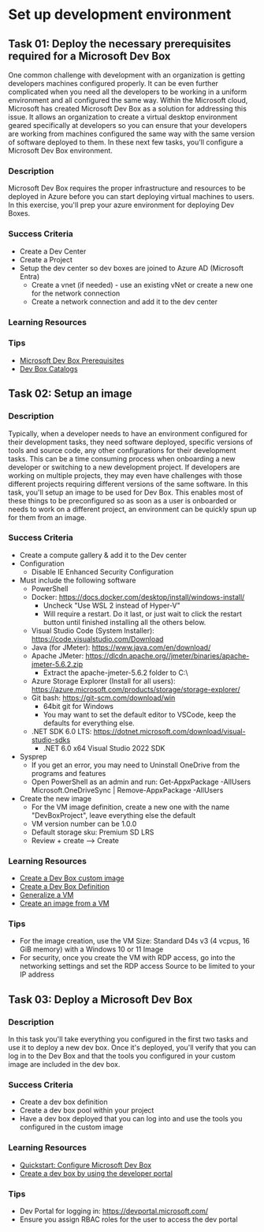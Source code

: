 # Set up development environment

## Task 01: Deploy the necessary prerequisites required for a Microsoft Dev Box


One common challenge with development with an organization is getting developers machines configured properly. It can be even further complicated when you need all the developers to be working in a uniform environment and all configured the same way. Within the Microsoft cloud, Microsoft has created Microsoft Dev Box as a solution for addressing this issue. It allows an organization to create a virtual desktop environment geared specifically at developers so you can ensure that your developers are working from machines configured the same way with the same version of software deployed to them. In these next few tasks, you'll configure a Microsoft Dev Box environment.

### Description

Microsoft Dev Box requires the proper infrastructure and resources to be deployed in Azure before you can start deploying virtual machines to users. In this exercise, you'll prep your azure environment for deploying Dev Boxes.

### Success Criteria

- Create a Dev Center
- Create a Project
- Setup the dev center so dev boxes are joined to Azure AD (Microsoft Entra)
  - Create a vnet (if needed) - use an existing vNet or create a new one for the network connection
  - Create a network connection and add it to the dev center

### Learning Resources

### Tips

- [Microsoft Dev Box Prerequisites](https://learn.microsoft.com/azure/dev-box/quickstart-configure-dev-box-service?tabs=AzureADJoin#prerequisites)
- [Dev Box Catalogs](https://learn.microsoft.com/azure/deployment-environments/how-to-configure-catalog)

## Task 02: Setup an image

### Description

Typically, when a developer needs to have an environment configured for their development tasks, they need software deployed, specific versions of tools and source code, any other configurations for their development tasks. This can be a time consuming process when onboarding a new developer or switching to a new development project. If developers are working on multiple projects, they may even have challenges with those different projects requiring different versions of the same software. In this task, you'll setup an image to be used for Dev Box. This enables most of these things to be preconfigured so as soon as a user is onboarded or needs to work on a different project, an environment can be quickly spun up for them from an image.

### Success Criteria

- Create a compute gallery & add it to the Dev center
- Configuration
  - Disable IE Enhanced Security Configuration
- Must include the following software
  - PowerShell  
  - Docker: https://docs.docker.com/desktop/install/windows-install/
    - Uncheck "Use WSL 2 instead of Hyper-V"
    - Will require a restart. Do it last, or just wait to click the restart button until finished installing all the others below.
  - Visual Studio Code (System Installer): https://code.visualstudio.com/Download
  - Java (for JMeter): https://www.java.com/en/download/
  - Apache JMeter: https://dlcdn.apache.org//jmeter/binaries/apache-jmeter-5.6.2.zip
    - Extract the apache-jmeter-5.6.2 folder to C:\
  - Azure Storage Explorer (Install for all users): https://azure.microsoft.com/products/storage/storage-explorer/
  - Git bash: https://git-scm.com/download/win
    - 64bit git for Windows
    - You may want to set the default editor to VSCode, keep the defaults for everything else.
  - .NET SDK 6.0 LTS: https://dotnet.microsoft.com/download/visual-studio-sdks
    - .NET 6.0 x64 Visual Studio 2022 SDK
- Sysprep
  - If you get an error, you may need to Uninstall OneDrive from the programs and features
  - Open PowerShell as an admin and run: Get-AppxPackage -AllUsers Microsoft.OneDriveSync | Remove-AppxPackage -AllUsers
- Create the new image
  - For the VM image definition, create a new one with the name "DevBoxProject", leave everything else the default
  - VM version number can be 1.0.0
  - Default storage sku: Premium SD LRS
  - Review + create --> Create

### Learning Resources

- [Create a Dev Box custom image](https://learn.microsoft.com/azure/dev-box/how-to-customize-devbox-azure-image-builder)
- [Create a Dev Box Definition](https://learn.microsoft.com/azure/dev-box/quickstart-configure-dev-box-service?tabs=AzureADJoin#3-create-a-dev-box-definition)
- [Generalize a VM](https://learn.microsoft.com/azure/virtual-machines/generalize)
- [Create an image from a VM](https://learn.microsoft.com/azure/virtual-machines/capture-image-portal)


### Tips

- For the image creation, use the VM Size: Standard D4s v3 (4 vcpus, 16 GiB memory) with a Windows 10 or 11 Image
- For security, once you create the VM with RDP access, go into the networking settings and set the RDP access Source to be limited to your IP address

## Task 03: Deploy a Microsoft Dev Box

### Description

In this task you'll take everything you configured in the first two tasks and use it to deploy a new dev box. Once it's deployed, you'll verify that you can log in to the Dev Box and that the tools you configured in your custom image are included in the dev box.

### Success Criteria

- Create a dev box definition
- Create a dev box pool within your project
- Have a dev box deployed that you can log into and use the tools you configured in the custom image

### Learning Resources

- [Quickstart: Configure Microsoft Dev Box](https://learn.microsoft.com/azure/dev-box/quickstart-configure-dev-box-service?wt.mc_id=mdbservice_acomdoc01_webpage_cnl&tabs=AzureADJoin)
- [Create a dev box by using the developer portal](https://learn.microsoft.com/azure/dev-box/quickstart-create-dev-box?wt.mc_id=mdbservice_acomdoc02_webpage_cnl)

### Tips

- Dev Portal for logging in: https://devportal.microsoft.com/
- Ensure you assign RBAC roles for the user to access the dev portal